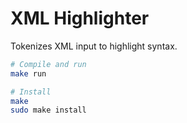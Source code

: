 # XML Highlighter

Tokenizes XML input to highlight syntax.

```sh
# Compile and run
make run

# Install
make
sudo make install
```

